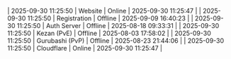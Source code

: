 | 2025-09-30 11:25:50 | Website | Online | 2025-09-30 11:25:47 |
| 2025-09-30 11:25:50 | Registration | Offline | 2025-09-09 16:40:23 |
| 2025-09-30 11:25:50 | Auth Server | Offline | 2025-08-18 09:33:31 |
| 2025-09-30 11:25:50 | Kezan (PvE) | Offline | 2025-08-03 17:58:02 |
| 2025-09-30 11:25:50 | Gurubashi (PvP) | Offline | 2025-08-23 21:44:06 |
| 2025-09-30 11:25:50 | Cloudflare | Online | 2025-09-30 11:25:47 |
